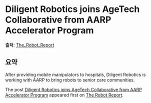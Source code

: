 # Diligent Robotics joins AgeTech Collaborative from AARP Accelerator Program

**출처:** [The_Robot_Report](https://www.therobotreport.com/diligent-robotics-joins-agetech-collaborative-aarp-accelerator-program/)

## 요약
After providing mobile manipulators to hospitals, Diligent Robotics is working with AARP to bring robots to senior care communities.

The post [Diligent Robotics joins AgeTech Collaborative from AARP Accelerator Program](https://www.therobotreport.com/diligent-robotics-joins-agetech-collaborative-aarp-accelerator-program/) appeared first on [The Robot Report](https://www.therobotreport.com).
